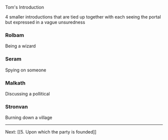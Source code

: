 Tom's Introduction

4 smaller introductions that are tied up together with each seeing the portal but expressed in a vague unsuredness

### Rolbam
Being a wizard

### Seram
Spying on someone

### Malkath
Discussing a pollitical

### Stronvan
Burning down a village

---
Next: [[5. Upon which the party is founded]]